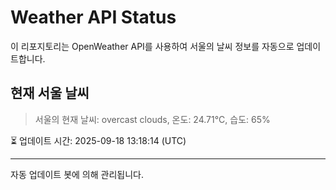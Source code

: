 
# Weather API Status

이 리포지토리는 OpenWeather API를 사용하여 서울의 날씨 정보를 자동으로 업데이트합니다.

## 현재 서울 날씨
> 서울의 현재 날씨: overcast clouds, 온도: 24.71°C, 습도: 65%

⏳ 업데이트 시간: 2025-09-18 13:18:14 (UTC)

---
자동 업데이트 봇에 의해 관리됩니다.
